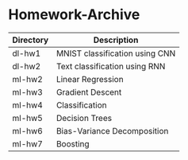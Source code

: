 # Homework-Archive

| Directory  | Description |
| ------------- | ------------- |
| dl-hw1  | MNIST classification using CNN |
| dl-hw2  | Text classification using RNN  |
| ml-hw2 | Linear Regression |
| ml-hw3 | Gradient Descent |
| ml-hw4 | Classification |
| ml-hw5 | Decision Trees |
| ml-hw6 | Bias-Variance Decomposition |
| ml-hw7 | Boosting |
